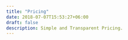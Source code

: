 ```yaml
---
title: "Pricing"
date: 2018-07-07T15:53:27+06:00
draft: false
description: Simple and Transparent Pricing.
---
```


